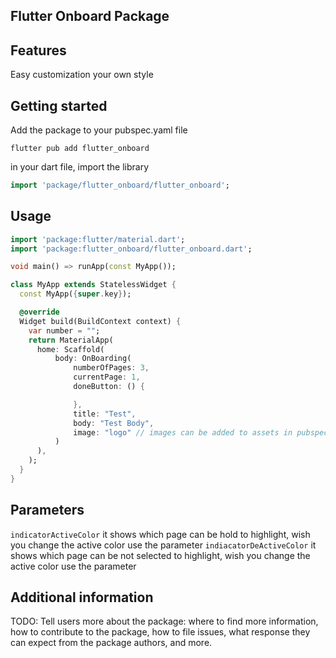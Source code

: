 ## Flutter Onboard Package

## Features

Easy customization your own style

## Getting started

Add the package to your pubspec.yaml file

`flutter pub add flutter_onboard`

in your dart file, import the library

```dart
import 'package/flutter_onboard/flutter_onboard';
```

## Usage

```dart
import 'package:flutter/material.dart';
import 'package:flutter_onboard/flutter_onboard.dart';

void main() => runApp(const MyApp());

class MyApp extends StatelessWidget {
  const MyApp({super.key});

  @override
  Widget build(BuildContext context) {
    var number = "";
    return MaterialApp(
      home: Scaffold(
          body: OnBoarding(
              numberOfPages: 3,
              currentPage: 1,
              doneButton: () {

              },
              title: "Test",
              body: "Test Body",
              image: "logo" // images can be added to assets in pubspec.yaml  and only .png files
          )
      ),
    );
  }
}
```

## Parameters

`indicatorActiveColor` it shows which page can be hold to highlight, wish you change the active
color use the parameter
`indiacatorDeActiveColor` it shows which page can be not selected to highlight, wish you change the
active color use the parameter

## Additional information

TODO: Tell users more about the package: where to find more information, how to contribute to the
package, how to file issues, what response they can expect from the package authors, and more.
